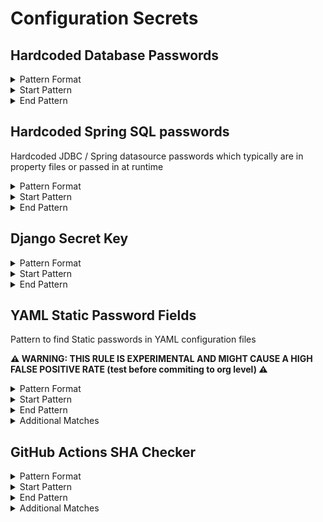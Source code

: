 <!-- WARNING: This README is generated automatically
-->
# Configuration Secrets

## Hardcoded Database Passwords


<details>
<summary>Pattern Format</summary>
<p>

```regex
[^\r\n\p{Cc}]+
```

**Comments / Notes:**

- Current Version: v0.1
- Only support for Postgres and MySQL password strings
- Checks if the password is null / length of 0
- Supports quoted passwords
- Not case sensative
</p>
</details>


<details>
<summary>Start Pattern</summary>
<p>

```regex
(?:[^0-9A-Za-z]|\A)(?i)(?:postgres|mysql|mysql_root)_password[\t ]*[=:][\t ]*['"]
```

</p>
</details>
<details>
<summary>End Pattern</summary>
<p>

```regex
\z|[\r\n'"]
```

</p>
</details>

## Hardcoded Spring SQL passwords

Hardcoded JDBC / Spring datasource passwords which typically are in property files or passed in at runtime


<details>
<summary>Pattern Format</summary>
<p>

```regex
[^\r\n'"\p{Cc}]+
```

**Comments / Notes:**

- Current Version: v0.1
</p>
</details>


<details>
<summary>Start Pattern</summary>
<p>

```regex
(?:spring\.datasource|jdbc)\.password[ \t]*=[ \t]*['"]?
```

</p>
</details>
<details>
<summary>End Pattern</summary>
<p>

```regex
\z|['"\r\n]
```

</p>
</details>

## Django Secret Key


<details>
<summary>Pattern Format</summary>
<p>

```regex
[^\r\n"']+
```

**Comments / Notes:**

- Current Version: v0.1
- _If the secret is at the start of the file, its not picked up_
</p>
</details>


<details>
<summary>Start Pattern</summary>
<p>

```regex
\bSECRET_KEY[ \t]*=[ \t]*["']
```

</p>
</details>
<details>
<summary>End Pattern</summary>
<p>

```regex
['"]
```

</p>
</details>

## YAML Static Password Fields

Pattern to find Static passwords in YAML configuration files


**⚠️ WARNING: THIS RULE IS EXPERIMENTAL AND MIGHT CAUSE A HIGH FALSE POSITIVE RATE (test before commiting to org level) ⚠️**

<details>
<summary>Pattern Format</summary>
<p>

```regex
[^\r\n'"]*
```

**Comments / Notes:**

- Current Version: v0.1
- The hardcoded password is between 12 and 32 chars long
- Some false positives in Code might appear
- The pattern only checks for certain key words to begin the pattern (`secret`, `password`, etc.)
</p>
</details>


<details>
<summary>Start Pattern</summary>
<p>

```regex
(?:\n|\A)[ \t]*(?:secret|service_pass(wd|word|code|phrase)|pass(?:wd|word|code|phrase)?|key)[ \t]*:[ \t]*['"]?
```

</p>
</details>
<details>
<summary>End Pattern</summary>
<p>

```regex
['"\r\n]|\z
```

</p>
</details>
<details>
<summary>Additional Matches</summary>
<p>
Add these additional matches to the [Secret Scanning Custom Pattern](https://docs.github.com/en/enterprise-cloud@latest/code-security/secret-scanning/defining-custom-patterns-for-secret-scanning#example-of-a-custom-pattern-specified-using-additional-requirements).


- Not Match: `^keyPassphrase$`
- Not Match: `^.* = (?:None|True|False),?$`
- Not Match: `^.* = \.\.\.,?$`
- Not Match: `^(?:(?:this|self|obj)\.)?[A-Za-z_]+\,$`
- Not Match: `^(?:(?:this|self|obj)\.)[A-Za-z_].*$`
- Not Match: `^(?:[a-zA-Z_]+(?:\(\))?\.)*[a-zA-Z_]+\(\)$`
- Not Match: `^(?:str|int|bool)( +#.*)?$`
- Not Match: `^[ \t]+$`
- Not Match: `^\s*(?:typing\.)?(?:[Tt]uple|[Ll]ist|[Dd]ict|Callable|Iterable|Sequence|Optional|Union)\[.*$`
- Not Match: `^\$\{[A-Za-z0-9_-]+\}$`

</p>
</details>

## GitHub Actions SHA Checker

<details>
<summary>Pattern Format</summary>
<p>

```regex
[a-z0-9_-]{1,39}\/[a-z0-9_-]{1,100}@[a-z0-9._-]{1,39}
```

**Comments / Notes:**

- Current Version: v0.1
- Checks for all github action susing a version that isn't a pinned SHA-1 commit hash
- Checks for uses: org name / repo name @ string under 40 characters
- Not case sensative
- Exclude all actions in actions, github and advanced-security repo
</p>
</details>


<details>
<summary>Start Pattern</summary>
<p>

```regex
\buses:[ \t]{1,5}
```

</p>
</details>
<details>
<summary>End Pattern</summary>
<p>

```regex
\s|\z
```

</p>
</details>

<details>
<summary>Additional Matches</summary>
<p>
Add these additional matches to the [Secret Scanning Custom Pattern](https://docs.github.com/en/enterprise-cloud@latest/code-security/secret-scanning/defining-custom-patterns-for-secret-scanning#example-of-a-custom-pattern-specified-using-additional-requirements).


- Not Match: `^(actions|github|advanced-security)/`

</p>
</details>

